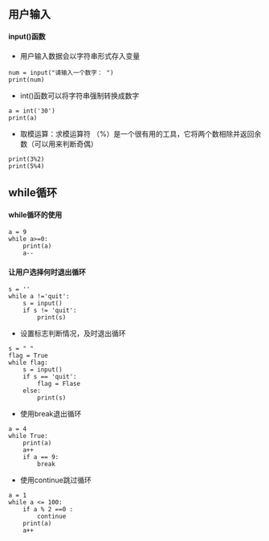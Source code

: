 ## 用户输入
#### input()函数
- 用户输入数据会以字符串形式存入变量
```
num = input("请输入一个数字： ")
print(num)
```
- int()函数可以将字符串强制转换成数字
```
a = int('30')
print(a)
```
- 取模运算：求模运算符 （%）是一个很有用的工具，它将两个数相除并返回余数（可以用来判断奇偶）
```
print(3%2)
print(5%4)
```

## while循环
#### while循环的使用
```
a = 9
while a>=0:
	print(a)
	a--
```

#### 让用户选择何时退出循环
```直到用户输入quit时退出循环
s = ''
while a !='quit':
	s = input()
	if s != 'quit': 
		print(s)
```

- 设置标志判断情况，及时退出循环
```
s = " "
flag = True
while flag:
	s = input()
	if s == 'quit':
		flag = Flase
	else:
		print(s)
```
- 使用break退出循环
```
a = 4
while True:
	print(a)
	a++
	if a == 9:
		break
``` 
- 使用continue跳过循环
```
a = 1
while a <= 100:
	if a % 2 ==0 :
		continue
	print(a)
	a++
```